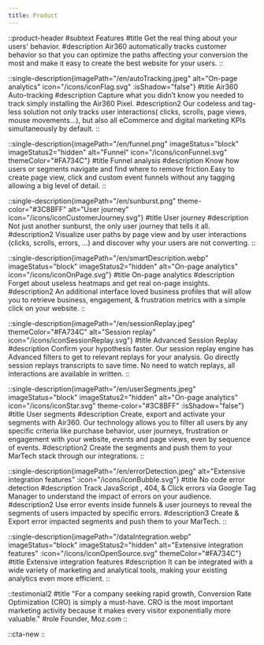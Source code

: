 ```yaml
---
title: Product
---
```


::product-header
#subtext
Features
#title
Get the real thing about your users' behavior.
#description
Air360 automatically tracks customer behavior so that you can 
optimize the paths affecting your conversion the most and make 
it easy to create the best website for your users.
::

::single-description{imagePath="/en/autoTracking.jpeg" alt="On-page analytics" icon="/icons/iconFlag.svg" :isShadow="false"}
#title
Air360 Auto-tracking
#description
Capture what you didn’t know you needed to track simply installing the Air360 Pixel.
#description2
Our codeless and tag-less solution not only 
tracks user interactions( clicks, scrolls, 
page views, mouse movements...), but 
also all eCommerce and digital marketing 
KPIs simultaneously by default.
::

::single-description{imagePath="/en/funnel.png" imageStatus="block" imageStatus2="hidden" alt="Funnel" icon="/icons/iconFunnel.svg" themeColor="#FA734C"}
#title
Funnel analysis
#description
Know how users or segments navigate and find where to remove friction.Easy to create page view, click and custom event funnels without any 
tagging allowing a big level of detail.
::

::single-description{imagePath="/en/sunburst.png" theme-color="#3C8BFF" alt="User journey" icon="/icons/iconCustomerJourney.svg"}
#title
User journey
#description
Not just another sunburst, the only user journey that tells it all.
#description2
Visualize user paths by page view and by user interactions (clicks, scrolls, errors, ...) and discover why your users are not converting.
::

::single-description{imagePath="/en/smartDescription.webp" imageStatus="block" imageStatus2="hidden" alt="On-page analytics" icon="/icons/iconOnPage.svg"}
#title
On-page analytics
#description
Forget about useless heatmaps and get real on-page insights.
#description2
An additional interface loved business profiles  that will allow you to retrieve business, engagement, & frustration metrics with a simple click on your website.
::

::single-description{imagePath="/en/sessionReplay.jpeg" themeColor="#FA734C" alt="Session replay" icon="/icons/iconSessionReplay.svg"}
#title
Advanced Session Replay
#description
Confirm your hypothesis faster. Our session replay engine  has Advanced filters to get to relevant replays for your analysis.  Go directly session replays transcripts to save time. No need to watch replays, all interactions are available in written.
::

::single-description{imagePath="/en/userSegments.jpeg" imageStatus="block" imageStatus2="hidden" alt="On-page analytics" icon="/icons/iconStar.svg" theme-color="#3C8BFF" :isShadow="false"}
#title
User segments
#description
Create, export and activate your segments with Air360. Our technology allows you to filter all 
users by any specific criteria like purchase behavior, user journeys, frustration or engagement with your 
website, events and page views, even by sequence of events.
#description2
Create the segments and push them to your MarTech stack through our integrations.
::

::single-description{imagePath="/en/errorDetection.jpeg" alt="Extensive integration features" :icon="/icons/iconBubble.svg"}
#title
No code error detection
#description
Track JavaScript , 404, & Click errors via Google Tag Manager to understand the impact of errors on your audience.
#description2
Use error events inside funnels & user journeys to reveal the segments of users impacted by specific errors.
#description3
Create & Export error impacted segments and push them to your MarTech.
::

::single-description{imagePath="/dataIntegration.webp" imageStatus="block" imageStatus2="hidden" alt="Extensive integration features" :icon="/icons/iconOpenSource.svg" themeColor="#FA734C"}
#title
Extensive integration features
#description
It can be integrated with a wide variety of marketing and analytical tools, making your existing analytics even more efficient.
::

::testimonial2
#title
"For a company seeking rapid growth, Conversion Rate Optimization (CRO) is simply a must-have. CRO is the most important marketing activity because it makes every visitor exponentially more valuable."
#role
Founder, Moz.com
::

::cta-new
::